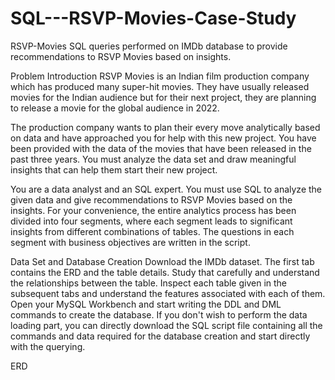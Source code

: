 # SQL---RSVP-Movies-Case-Study
RSVP-Movies
SQL queries performed on IMDb database to provide recommendations to RSVP Movies based on insights.

Problem Introduction
RSVP Movies is an Indian film production company which has produced many super-hit movies. They have usually released movies for the Indian audience but for their next project, they are planning to release a movie for the global audience in 2022.

The production company wants to plan their every move analytically based on data and have approached you for help with this new project. You have been provided with the data of the movies that have been released in the past three years. You must analyze the data set and draw meaningful insights that can help them start their new project.

You are a data analyst and an SQL expert. You must use SQL to analyze the given data and give recommendations to RSVP Movies based on the insights. For your convenience, the entire analytics process has been divided into four segments, where each segment leads to significant insights from different combinations of tables. The questions in each segment with business objectives are written in the script.

Data Set and Database Creation
Download the IMDb dataset.
The first tab contains the ERD and the table details. Study that carefully and understand the relationships between the table.
Inspect each table given in the subsequent tabs and understand the features associated with each of them.
Open your MySQL Workbench and start writing the DDL and DML commands to create the database.
If you don't wish to perform the data loading part, you can directly download the SQL script file containing all the commands and data required for the database creation and start directly with the querying.

ERD
